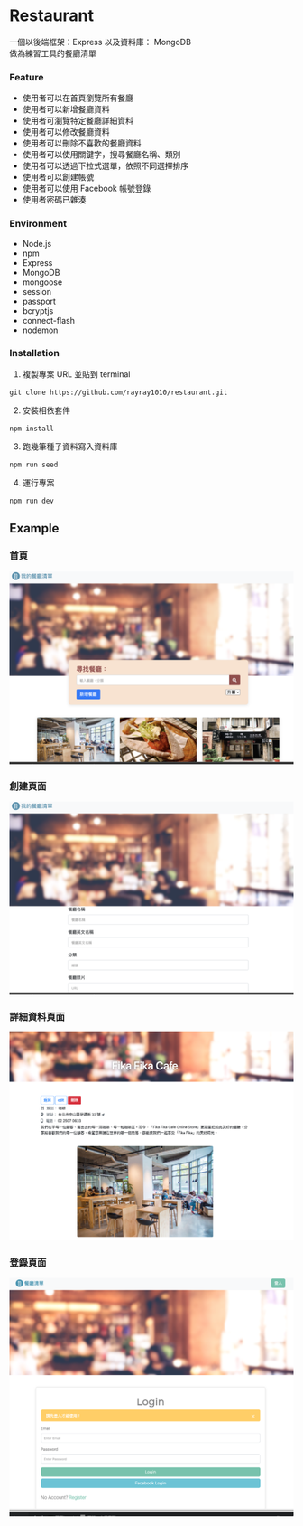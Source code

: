 # Restaurant
一個以後端框架：Express  以及資料庫： MongoDB  
做為練習工具的餐廳清單

### Feature
+ 使用者可以在首頁瀏覽所有餐廳
+ 使用者可以新增餐廳資料
+ 使用者可瀏覽特定餐廳詳細資料
+ 使用者可以修改餐廳資料
+ 使用者可以刪除不喜歡的餐廳資料
+ 使用者可以使用關鍵字，搜尋餐廳名稱、類別
+ 使用者可以透過下拉式選單，依照不同選擇排序
+ 使用者可以創建帳號
+ 使用者可以使用 Facebook 帳號登錄
+ 使用者密碼已雜湊

### Environment
+ Node.js
+ npm
+ Express
+ MongoDB
+ mongoose
+ session
+ passport
+ bcryptjs
+ connect-flash
+ nodemon

  
### Installation
1. 複製專案 URL 並貼到 terminal 
  ```
  git clone https://github.com/rayray1010/restaurant.git
  ```
2. 安裝相依套件
  ```
  npm install
  ```
3. 跑幾筆種子資料寫入資料庫
 ```
npm run seed
 ```
4. 運行專案
```
npm run dev
```
## Example
### 首頁
![homePage](public/image/home_page.png)
### 創建頁面
![newPage](public/image/new_page.png)
### 詳細資料頁面
![detailPage](public/image/detail_page.png)
### 登錄頁面
![loginPage](public/image/loginPage.png)
